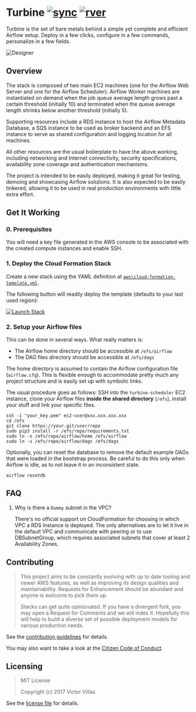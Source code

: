 # Turbine [![sync]][ci] [![rver]][gh]

[sync]:
https://img.shields.io/scrutinizer/build/g/villasv/turbine.svg?style=flat-square&label=sync
[ci]:
https://scrutinizer-ci.com/g/villasv/turbine/build-status/master
[rver]:
https://img.shields.io/github/release/villasv/turbine.svg?style=flat-square
[gh]:
https://github.com/villasv/turbine/releases

Turbine is the set of bare metals behind a simple yet complete and efficient Airflow setup. Deploy in a few clicks, configure in a few commands, personalize in a few fields.

![Designer](https://raw.githubusercontent.com/villasv/turbine/master/aws/cloud-formation-designer.png)

## Overview

The stack is composed of two main EC2 machines (one for the Airflow Web Server and one for the Airflow Scheduler). Airflow Worker machines are instantiated on demand when the job queue average length grows past a certain threshold (initially 10) and terminated when the queue average length shrinks below another threshold (initially 5).

Supporting resources include a RDS instance to host the Airflow Metadata Database, a SQS instance to be used as broker backend and an EFS instance to serve as shared configuration and logging location for all machines.

All other resources are the usual boilerplate to have the above working, including networking and Internet connectivity, security specifications, availability zone coverage and authentication mechanisms.

The project is intended to be easily deployed, making it great for testing, demoing and showcasing Airflow solutions. It is also expected to be easily tinkered, allowing it to be used in real production environments with little extra effort.

## Get It Working

### 0. Prerequisites

You will need a key file generated in the AWS console to be associated with the created compute instances and enable SSH.

### 1. Deploy the Cloud Formation Stack

Create a new stack using the YAML definition at [`aws\cloud-formation-template.yml`](https://raw.githubusercontent.com/villasv/turbine/master/aws/cloud-formation-template.yml).
    
The following button will readily deploy the template (defaults to your last used region):
    
[![Launch Stack](https://s3.amazonaws.com/cloudformation-examples/cloudformation-launch-stack.png)](https://console.aws.amazon.com/cloudformation/home#/stacks/new?templateURL=https://s3.amazonaws.com/villasv/turbine/aws/cloud-formation-template.yml)

### 2. Setup your Airflow files

This can be done in several ways. What really matters is:

- The Airflow home directory should be accessible at `/efs/airflow`
- The DAG files directory should be accessible at `/efs/dags`

The home directory is assumed to contain the Airflow configuration file (`airflow.cfg`). This is flexible enough to accommodate pretty much any project structure and is easily set up with symbolic links.

The usual procedure goes as follows: SSH into the `turbine-scheduler` EC2 instance, clone your Airflow files **inside the shared directory** (`/efs`), install your stuff and link your specific files.

```
ssh -i "your_key.pem" ec2-user@xxx.xxx.xxx.xxx
cd /efs
git clone https://your.git/user/repo
sudo pip3 install -r /efs/repo/requirements.txt
sudo ln -s /efs/repo/airflow/home /efs/airflow
sudo ln -s /efs/repo/airflow/dags /efs/dags
```

Optionally, you can reset the database to remove the default example DAGs that were loaded in the bootstrap process. Be careful to do this only when Airflow is idle, as to not leave it in an inconsistent state.

```
airflow resetdb
```


## FAQ

1. Why is there a `Dummy` subnet in the VPC?

    There's no official support on CloudFormation for choosing in which VPC a RDS Instance is deployed. The only alternatives are to let it live in the default VPC and communicate with peering or to use DBSubnetGroup, which requires associated subnets that cover at least 2 Availability Zones.

## Contributing

> This project aims to be constantly evolving with up to date tooling and newer AWS features, as well as improving its design qualities and maintainability. Requests for Enhancement should be abundant and anyone is welcome to pick them up.
>
> Stacks can get quite opinionated. If you have a divergent fork, you may open a Request for Comments and we will index it. Hopefully this will help to build a diverse set of possible deployment models for various production needs.

See the [contribution guidelines](/CONTRIBUTING.md) for details.

You may also want to take a look at the [Citizen Code of Conduct](/CODE_OF_CONDUCT.md).

## Licensing

> MIT License
>
> Copyright (c) 2017 Victor Villas

See the [license file](/LICENSE) for details.
